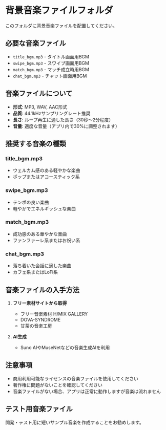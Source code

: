 # 背景音楽ファイルフォルダ

このフォルダに背景音楽ファイルを配置してください。

## 必要な音楽ファイル

- `title_bgm.mp3` - タイトル画面用BGM
- `swipe_bgm.mp3` - スワイプ画面用BGM  
- `match_bgm.mp3` - マッチ成立時用BGM
- `chat_bgm.mp3` - チャット画面用BGM

## 音楽ファイルについて

- **形式**: MP3, WAV, AAC形式
- **品質**: 44.1kHzサンプリングレート推奨  
- **長さ**: ループ再生に適した長さ（30秒〜2分程度）
- **音量**: 適度な音量（アプリ内で30%に調整されます）

## 推奨する音楽の種類

### title_bgm.mp3
- ウェルカム感のある軽やかな楽曲
- ポップまたはアコースティック系

### swipe_bgm.mp3  
- テンポの良い楽曲
- 軽やかでエネルギッシュな楽曲

### match_bgm.mp3
- 成功感のある華やかな楽曲
- ファンファーレ系またはお祝い系

### chat_bgm.mp3
- 落ち着いた会話に適した楽曲
- カフェ系またはLoFi系

## 音楽ファイルの入手方法

1. **フリー素材サイトから取得**
   - フリー音楽素材 H/MIX GALLERY
   - DOVA-SYNDROME
   - 甘茶の音楽工房

2. **AI生成**
   - Suno AIやMuseNetなどの音楽生成AIを利用

## 注意事項

- 商用利用可能なライセンスの音楽ファイルを使用してください
- 著作権に問題がないことを確認してください
- 音楽ファイルがない場合、アプリは正常に動作しますが音楽は流れません

## テスト用音楽ファイル

開発・テスト用に短いサンプル音楽を作成することをお勧めします。